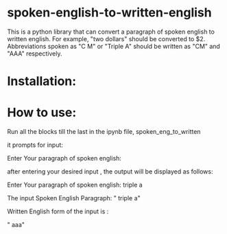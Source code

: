# spoken-english-to-written-english

This is a python library that can convert a paragraph of spoken english to written english. For example, "two dollars" should be converted to $2. Abbreviations spoken as "C M" or "Triple A" should be written as "CM" and "AAA" respectively. 

# Installation:



# How to use:

 Run all the blocks till the last in the ipynb file, spoken_eng_to_written
 
 it prompts for input: 
 
 Enter Your paragraph of spoken english:
 
 after entering your desired input , the output will be displayed as follows:
  
  Enter Your paragraph of spoken english:
	triple a

 The input Spoken English Paragraph: 
 " triple a"

 Written English form of the input is : 

 " aaa"
